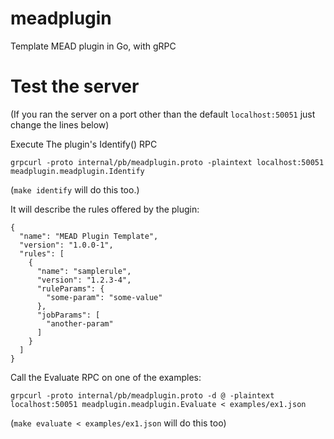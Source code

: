 # meadplugin
Template MEAD plugin in Go, with gRPC

# Test the server

(If you ran the server on a port other than the default ```localhost:50051``` just change the lines below)

Execute The plugin's Identify() RPC
```
grpcurl -proto internal/pb/meadplugin.proto -plaintext localhost:50051 meadplugin.meadplugin.Identify
```

(```make identify``` will do this too.)

It will describe the rules offered by the plugin:
```
{
  "name": "MEAD Plugin Template",
  "version": "1.0.0-1",
  "rules": [
    {
      "name": "samplerule",
      "version": "1.2.3-4",
      "ruleParams": {
        "some-param": "some-value"
      },
      "jobParams": [
        "another-param"
      ]
    }
  ]
}
```

Call the Evaluate RPC on one of the examples:
```
grpcurl -proto internal/pb/meadplugin.proto -d @ -plaintext localhost:50051 meadplugin.meadplugin.Evaluate < examples/ex1.json
```
(```make evaluate < examples/ex1.json``` will do this too)

